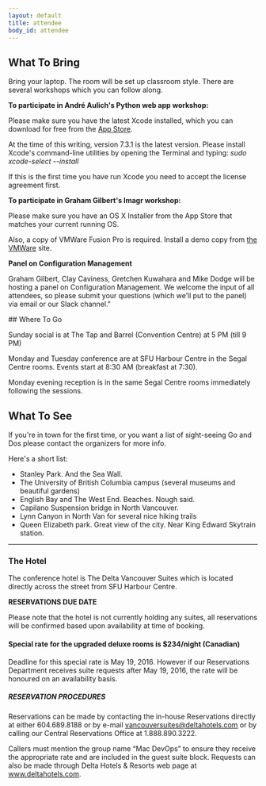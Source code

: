 ```yaml
---
layout: default
title: attendee
body_id: attendee
---
```


## What To Bring

Bring your laptop. The room will be set up classroom style. There are several workshops which you can follow along.

<strong>To participate in André Aulich's Python web app workshop:</strong>

Please make sure you have the latest Xcode installed, which you can download for free from the <a href="https://itunes.apple.com/us/app/xcode/id497799835?mt=12">App Store</a>. 

At the time of this writing, version 7.3.1 is the latest version. Please install Xcode's command-line utilities by opening the Terminal and typing: <i>sudo xcode-select --install</i>

If this is the first time you have run Xcode you need to accept the license agreement first.

<strong>To participate in Graham Gilbert's Imagr workshop:</strong>

Please make sure you have an OS X Installer from the App Store that matches your current running OS.

Also, a copy of VMWare Fusion Pro is required. Install a demo copy from <a href="http://www.vmware.com/ca/en/products/fusion/fusion-evaluation.html"> the VMWare</a> site.

<strong> Panel on Configuration Management </strong>
<p>
Graham Gilbert, Clay Caviness, Gretchen Kuwahara and Mike Dodge will be hosting a panel on Configuration Management. We welcome the input of all attendees, so please submit your questions (which we’ll put to the panel) via email or our Slack channel."
</p>
## Where To Go

Sunday social is at The Tap and Barrel (Convention Centre) at 5 PM (till 9 PM)

Monday and Tuesday conference are at SFU Harbour Centre in the Segal Centre rooms. Events start at 8:30 AM (breakfast at 7:30).

Monday evening reception is in the same Segal Centre rooms immediately following the sessions.

## What To See

If you're in town for the first time, or you want a list of sight-seeing Go and Dos please contact the organizers for more info.

Here's a short list:
<p>
<ul>
<li> Stanley Park. And the Sea Wall.
<li> The University of British Columbia campus (several museums and beautiful gardens)
<li> English Bay and The West End. Beaches. Nough said.
<li> Capilano Suspension bridge in North Vancouver.
<li> Lynn Canyon in North Van for several nice hiking trails
<li> Queen Elizabeth park. Great view of the city. Near King Edward Skytrain station.
</ul>
</p>
<hr>

<h3> The Hotel </h3>
<p>
The conference hotel is The Delta Vancouver Suites which is located directly across the street from SFU Harbour Centre.
</p>
<b> RESERVATIONS DUE DATE</b>

<p>Please note that the hotel is not currently holding any suites, all reservations will be confirmed based upon availability at time of booking.</p>

<h4>Special rate for the upgraded deluxe rooms is $234/night (Canadian)</h4>
<p>
Deadline for this special rate is May 19, 2016. However if our Reservations Department receives suite requests after May 19, 2016, the rate will be honoured on an availability basis.</p>

<h5> RESERVATION PROCEDURES</h5>

<p>Reservations can be made by contacting the in-house Reservations directly at either 604.689.8188 or by e-mail <a href="mailto:vancouversuites@deltahotels.com">vancouversuites@deltahotels.com</a> or by calling our Central Reservations Office at 1.888.890.3222. 

Callers must mention the group name “Mac DevOps” to ensure they receive the appropriate rate and are included in the guest suite block. Requests can also be made through Delta Hotels & Resorts web page at <a href="www.deltahotels.com">www.deltahotels.com</a>. </P>